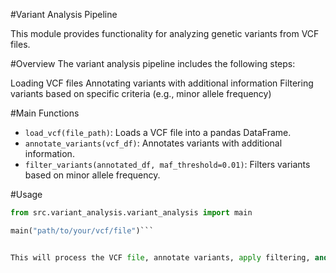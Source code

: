#Variant Analysis Pipeline

This module provides functionality for analyzing genetic variants from VCF files.

#Overview
The variant analysis pipeline includes the following steps:

Loading VCF files
Annotating variants with additional information
Filtering variants based on specific criteria (e.g., minor allele frequency)

#Main Functions

- `load_vcf(file_path)`: Loads a VCF file into a pandas DataFrame.
- `annotate_variants(vcf_df)`: Annotates variants with additional information.
- `filter_variants(annotated_df, maf_threshold=0.01)`: Filters variants based on minor allele frequency.

#Usage
```python
from src.variant_analysis.variant_analysis import main

main("path/to/your/vcf/file")```


This will process the VCF file, annotate variants, apply filtering, and output the results.
